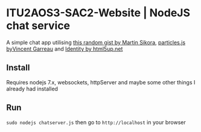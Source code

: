 ITU2AOS3-SAC2-Website | NodeJS chat service 
==
A simple chat app utilising [this random gist by Martin Sikora](https://gist.github.com/martinsik/2031681), [particles.js byVincent Garreau](https://github.com/VincentGarreau/particles.js/) and [Identity by html5up.net](https://html5up.net/identity)

Install
--
Requires nodejs 7.x, websockets, httpServer and maybe some other things I already had installed

Run
--
`sudo nodejs chatserver.js` then go to `http://localhost` in your browser

